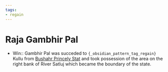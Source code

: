 ```yaml
---
tags:
- regain
---
```

   
# Raja Gambhir Pal   
* Win:: Gambhir Pal was succeded to `{_obsidian_pattern_tag_regain}` Kullu from [Bushahr Princely Stat](/not_created.md) and took possession of the area on the right bank of River Satluj which became the boundary of the state.